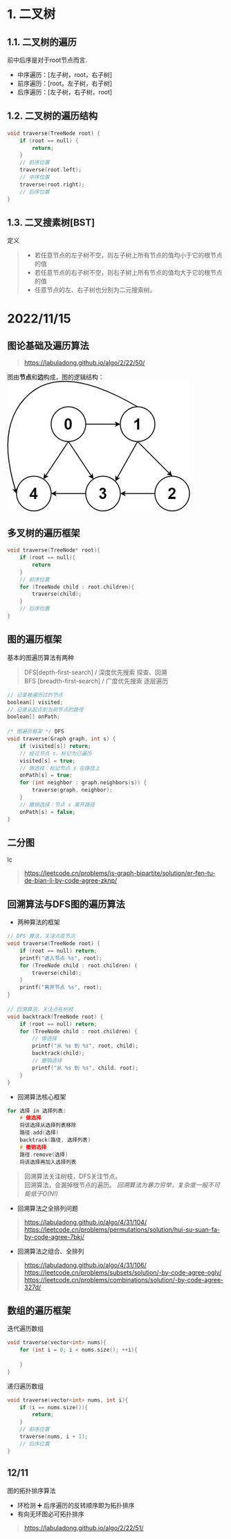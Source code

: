 # 1. 二叉树
## 1.1. 二叉树的遍历
前中后序是对于root节点而言.

- 中序遍历：[左子树，root，右子树]
- 前序遍历：[root，左子树，右子树]
- 后序遍历：[左子树，右子树，root]

## 1.2. 二叉树的遍历结构

```c++
void traverse(TreeNode root) {
    if (root == null) {
        return;
    }
    // 前序位置
    traverse(root.left);
    // 中序位置
    traverse(root.right);
    // 后序位置
}
```
## 1.3. 二叉搜素树[BST]
定义
> - 若任意节点的左子树不空，则左子树上所有节点的值均小于它的根节点的值
> - 若任意节点的右子树不空，则右子树上所有节点的值均大于它的根节点的值
> - 任意节点的左、右子树也分别为二元搜索树。 
# 2022/11/15
## 图论基础及遍历算法
> https://labuladong.github.io/algo/2/22/50/

图由**节点**和**边**构成，图的逻辑结构：
![](./tulun.jpeg)
## 多叉树的遍历框架
```cpp
void traverse(TreeNode* root){
    if (root == null){
        return
    }
    // 前序位置
    for (TreeNode child : root.children){
        traverse(child);
    }
    // 后序位置
}
```
## 图的遍历框架
基本的图遍历算法有两种
> DFS[depth-first-search] / 深度优先搜索 探查、回溯   
> BFS [breadth-first-search] / 广度优先搜索 逐层遍历

```cpp
// 记录被遍历过的节点
boolean[] visited;
// 记录从起点到当前节点的路径
boolean[] onPath;

/* 图遍历框架 */ DFS
void traverse(Graph graph, int s) {
    if (visited[s]) return;
    // 经过节点 s，标记为已遍历
    visited[s] = true;
    // 做选择：标记节点 s 在路径上
    onPath[s] = true;
    for (int neighbor : graph.neighbors(s)) {
        traverse(graph, neighbor);
    }
    // 撤销选择：节点 s 离开路径
    onPath[s] = false;
}
```
## 二分图
lc 
> https://leetcode.cn/problems/is-graph-bipartite/solution/er-fen-tu-de-bian-li-by-code-agree-zknp/
## 回溯算法与DFS图的遍历算法
- 两种算法的框架
```cpp
// DFS 算法，关注点在节点
void traverse(TreeNode root) {
    if (root == null) return;
    printf("进入节点 %s", root);
    for (TreeNode child : root.children) {
        traverse(child);
    }
    printf("离开节点 %s", root);
}

// 回溯算法，关注点在树枝
void backtrack(TreeNode root) {
    if (root == null) return;
    for (TreeNode child : root.children) {
        // 做选择
        printf("从 %s 到 %s", root, child);
        backtrack(child);
        // 撤销选择
        printf("从 %s 到 %s", child, root);
    }
}
```
- 回溯算法核心框架
```cpp
for 选择 in 选择列表:
    # 做选择
    将该选择从选择列表移除
    路径.add(选择)
    backtrack(路径, 选择列表)
    # 撤销选择
    路径.remove(选择)
    将该选择再加入选择列表
```
> 回溯算法关注树枝，DFS关注节点。  
> 回溯算法，会漏掉根节点的遍历。
*回溯算法为暴力穷举，复杂度一般不可能低于O(N!)*
- 回溯算法之全排列问题
> https://labuladong.github.io/algo/4/31/104/   
> https://leetcode.cn/problems/permutations/solution/hui-su-suan-fa-by-code-agree-7bkj/
- 回溯算法之组合、全排列
> https://labuladong.github.io/algo/4/31/106/
> https://leetcode.cn/problems/subsets/solution/-by-code-agree-oglv/
> https://leetcode.cn/problems/combinations/solution/-by-code-agree-327d/
## 数组的遍历框架
迭代遍历数组
```cpp
void traverse(vector<int> nums){
    for (int i = 0; i < nums.size(); ++i){

    }
}
```
递归遍历数组
```cpp
void traverse(vector<int> nums, int i){
    if (i == nums.size()){
        return;
    }
    // 前序位置
    traverse(nums, i + 1);
    // 后序位置
}
```
## 12/11
图的拓扑排序算法
- 环检测 ➕ 后序遍历的反转顺序即为拓扑排序
- 有向无环图必可拓扑排序   
> https://labuladong.github.io/algo/2/22/51/